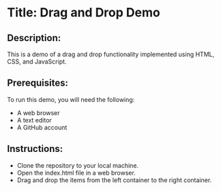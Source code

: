 # Title: Drag and Drop Demo
## Description: 
This is a demo of a drag and drop functionality implemented using HTML, CSS, and JavaScript.
## Prerequisites: 
To run this demo, you will need the following:
- A web browser
- A text editor
- A GitHub account
## Instructions:
- Clone the repository to your local machine.
- Open the index.html file in a web browser.
- Drag and drop the items from the left container to the right container.
